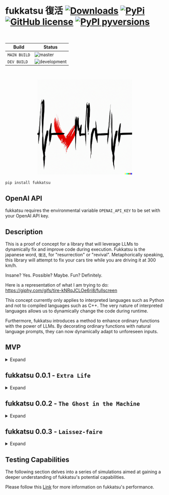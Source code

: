 # fukkatsu 復活 [![Downloads](https://pepy.tech/badge/fukkatsu)](https://pepy.tech/project/fukkatsu) [![PyPi](https://img.shields.io/pypi/v/fukkatsu.svg?color=blue)](https://pypi.org/project/fukkatsu/) [![GitHub license](https://img.shields.io/github/license/maxmekiska/fukkatsu?color=black)](https://github.com/maxmekiska/fukkatsu/blob/main/LICENSE) [![PyPI pyversions](https://img.shields.io/pypi/pyversions/fukkatsu.svg)](https://pypi.python.org/project/fukkatsu/)

<br>

| Build | Status|
|---|---|
| `MAIN BUILD`  |  ![master](https://github.com/maxmekiska/fukkatsu/actions/workflows/main.yml/badge.svg?branch=main) |
|  `DEV BUILD`   |  ![development](https://github.com/maxmekiska/fukkatsu/actions/workflows/main.yml/badge.svg?branch=development) |

<br>

<p align="center">
  <img src="assets/fukkatsu.png" alt="fukkatsu Logo" height="300">
</p>

```
pip install fukkatsu
```

## OpenAI API

fukkatsu requires the environmental variable `OPENAI_API_KEY` to be set with your OpenAI API key.

## Description

This is a proof of concept for a library that will leverage LLMs to dynamically fix and improve code during execution. Fukkatsu is the japanese word, `復活`, for "resurrection" or "revival". Metaphorically speaking, this library will attempt to fix your cars tire while you are driving it at 300 km/h. 

Insane? Yes. Possible? Maybe. Fun? Definitely.


Here is a representation of what I am trying to do: https://giphy.com/gifs/tire-kNRqJCLOe6ri8/fullscreen 


This concept currently only applies to interpreted languages such as Python and not to compiled languages such as C++. The very nature of interpreted languages allows us to dynamically change the code during runtime.

Furthermore, fukkatsu introduces a method to enhance ordinary functions with the power of LLMs. By decorating ordinary functions with natural language prompts, they can now dynamically adapt to unforeseen inputs.

## MVP

<details>
  <summary>Expand</summary>
  <br>


You can find a MVP within the `poc` folder. You can simply run the code via `python mvp.py`. The code will simulate a failing function, which will be repaird during execution. The mvp.py code will not request a correction to an OpenAi LLM but simply ueses a mock corrected function.

### Foundation

#### Example:

- we have a function called `my_function` which takes accepts three arguments: 'x', 'y', 'z' and returns a value calculated via `x / y + z`
- lets assume the function `my_function` accidentally receives the value 0 for the argument 'y'
- this will cause the function to fail with a `ZeroDivisionError` becaue it was not accounted for in the original function
- fukkatsu offers a second chance here via the @mvp_reanimate decorator
- the decorator will catch the error and request a correction from an OpenAi LLM such as `gpt-3.5-turbo`.
- the corrected function will recieve the orignal arguments and handle the error as intended
- to get the most of the correction ability of fukkatsu, it will be paramount for the user to provide a good description of the function and its intended purpose via a well defined docstring
- fukkatsu makes sure that the LLM will receive all the necessary information to correct the function without changing its original purpose:
  - Full error traceback
  - original function code
  - passed arguments


```python
@mvp_reanimate
def my_function(x, y, z):
    """
    function to divide x by y and add to the result z. Should return z if y is 0.
    """
    result = x / y + z
    return result

print(my_function(x = 1, y = 0, z= 2)) # would fail, but is corrected and returns 2
print(my_function(x = 2, y = 0, z= 10)) # would fail, but is corrected and returns 10
print(my_function(x = 9, y = 1, z= 2) + 10 )  # would not fail, returns 21.0
```

Please note, the example in the above is trivial however LLMs such as `gpt-3.5-turbo` are able to correct more complex functions. Once the library is more mature, more experiments and examples will show if such a use case for LLMs is worthwhile.


### Extra life

Here is again a representation of what I am trying to achieve: https://media.tenor.com/r5nBe8Ft6yEAAAAC/ready-player-one-extra-life.gif

The code mvp code offers now the concept of `extra lives`. The idea of extra lives is to allow the user to define, per function, how often a LLM should attempt to fix errors. This will allow LLMs to futher explore other paths of fixing the code at runtime however it will also make sure to bound the runtime of the LLM.

#### Example:

```python
@mvp_reanimate(lives=2)
def my_function(x, y, z):
    """
    function to divide x by y and add to the result z. Should return z if y is 0.
    """
    result = x / y + z
    return result
```

The above example will allow the LLM to attempt to fix the function twice. If the LLM fails to fix the function after two attempts, a `flatline error` will be raised which indicates that the LLM was not able to fix the function during runtime.

</details>


## fukkatsu 0.0.1 - `Extra Life`

<details>
  <summary>Expand</summary>
  <br>


fukkatsu 0.0.1 incorporates all the features demonstrated within the MVP section and introduces the concept of additional requests. Additional requests provide users with an alternative means of giving specific instructions to the LLM when a correction to a function is required. These additional requests act as a safeguard against potential misinterpretations by the LLM.


```python
@resurrect(lives=1, additional_req = "add to any result 1000")
def my_function(x, y, z):
    """
    function to divide x by y and add to the result z. Should return z if y is 0.
    """
    result = x / y + z
    return result

print(my_function(x = 1, y = 0, z= 2))
print(my_function(x = 1, y = 0, z= 2)) # second function will trigger short term memory capabilities
```


```
ERROR:root:division by zero
Traceback (most recent call last):
  File "xxxxxxxxxxxxxxxxxxxxx", line 20, in wrapper
    result = func(*args, **kwargs)
  File "xxxxxxxxxxxxxxxxxxxxx", line 6, in my_function
    result = x / y + z
ZeroDivisionError: division by zero
WARNING:root:Input arguments: {'x': 1, 'y': 0, 'z': 2}
WARNING:root:
Source Code: 
 def my_function(x, y, z):
    """
    function to divide x by y and add to the result z. Should return z if y is 0.
    """
    result = x / y + z
    return result

WARNING:root:Requesting INITIAL correction
WARNING:root:Received INITIAL suggestion: def my_function(x, y, z):
    """
    function to divide x by y and add to the result z. Should return z if y is 0.
    """
    if y == 0:
        return z + 1000
    else:
        result = x / y + z
        return result + 1000
WARNING:root:Attempt 1 to reanimate
WARNING:root:Reanimation successful, using def my_function(x, y, z):
    """
    function to divide x by y and add to the result z. Should return z if y is 0.
    """
    if y == 0:
        return z + 1000
    else:
        result = x / y + z
        return result + 1000
ERROR:root:division by zero
Traceback (most recent call last):
  File "xxxxxxxxxxxxxxxxxxxxxxx", line 20, in wrapper
    result = func(*args, **kwargs)
  File "xxxxxxxxxxxxxxxxxxxxxxx", line 6, in my_function
    result = x / y + z
ZeroDivisionError: division by zero
WARNING:root:Input arguments: {'x': 1, 'y': 0, 'z': 2}
WARNING:root:
Source Code: 
 def my_function(x, y, z):
    """
    function to divide x by y and add to the result z. Should return z if y is 0.
    """
    result = x / y + z
    return result

WARNING:root:Correction already in memory
WARNING:root:Attempt 1 to reanimate
WARNING:root:Reanimation successful, using def my_function(x, y, z):
    """
    function to divide x by y and add to the result z. Should return z if y is 0.
    """
    if y == 0:
        return z + 1000
    else:
        result = x / y + z
        return result + 1000
```

```
1002
1002
```
</details>


## fukkatsu 0.0.2 - `The Ghost in the Machine`

<details>
  <summary>Expand</summary>
  <br>

The `mutate` decorator introduces a new way to enhance ordinary functions dynamically via the power of LLMs, enabling them to adapt to specific inputs. It provides users with the ability to extend the capabilities of functions through natural language prompts. Additionally, the decorator can be further extended using the `resurrect` decorator. The `mutate` decorator enables users to program and account for cases that are challenging or impossible to anticipate.

```python
@resurrect(lives=1)
@mutate(request= "Check the inputs closely. Given the inputs, make sure that the function is able to handle different formats if neccessary")
def my_mutated_function(file_path: str) -> pd.DataFrame():
    """
    function to read files and output a dataframes.
    """
    pd.read_csv(file_path)
    
my_mutated_function("test_file.xlsx")
```
</details>

## fukkatsu 0.0.3 - `Laissez-faire`

<details>
  <summary>Expand</summary>
  <br>

The `mutate` and `resurrect` decorators now support a new argument called allow_installs. By default, `allow_installs` is set to `False`. However, when set to `True`, the LLM will be able to test whether suggested or used python libraries are installed on the system. If any of the libraries are not installed, the LLM will install them before continuing code execution. This argument enables the LLM to have even more freedom. Therefore, setting the argument to True should be considered carefully.

### `resurrect`
```python
def resurrect(lives: int = 1, additional_req: str = "", allow_installs: bool = False):
  ...
```

### `mutate`
```python
def mutate(request: str = "", allow_installs: bool = False):
  ...
```
</details>

## Testing Capabilities

The following section delves into a series of simulations aimed at gaining a deeper understanding of fukkatsu's potential capabilities.

Please follow this [Link](https://github.com/maxmekiska/fukkatsu/blob/main/research/SIMULATIONS.md) for more information on fukkatsu's performance.